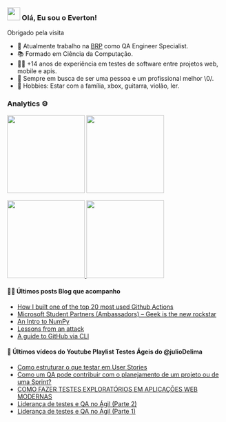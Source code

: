 ### <img src="https://media.giphy.com/media/hvRJCLFzcasrR4ia7z/giphy.gif" width="30px" height="30px"> Olá, Eu sou o Everton!

Obrigado pela visita


- 🔭 Atualmente trabalho na [BRP](https://www.brp.com/en/) como QA Engineer Specialist.
- 📚 Formado em Ciência da Computação.
- 👩‍💻 +14 anos de experiência em testes de software entre projetos web, mobile e apis.
- 🌱 Sempre em busca de ser uma pessoa e um profissional melhor \0/.
- 🤘 Hobbies: Estar com a família, xbox, guitarra, violão, ler.

### Analytics ⚙️

<p align="left">
  <img height="180em" src="https://user-images.githubusercontent.com/22433243/121538215-faa36d80-c9da-11eb-9dce-0def2d07ff62.gif" />
  <img height="180em" src="https://github-readme-streak-stats.herokuapp.com/?user=evrasouza" />
</p>  

<p align="left">
<a href="https://github.com/evrasouza">
  <img height="180em" src="https://github-readme-stats.vercel.app/api/?username=evrasouza&count_private=true&show_icons=true"/>
  <img height="180em" src="https://github-readme-stats.vercel.app/api/top-langs/?username=evrasouza&layout=compact&langs_count=8&hide=HCL"/>
</a>
</p>

#### 👨‍💻 Últimos posts Blog que acompanho

<!-- BLOG:START -->
- [How I built one of the top 20 most used Github Actions](https://www.gautamkrishnar.com/how-i-built-one-of-the-top-20-most-used-github-actions/)
- [Microsoft Student Partners &lpar;Ambassadors&rpar; – Geek is the new rockstar](https://www.gautamkrishnar.com/microsoft-student-partners/)
- [An Intro to NumPy](https://www.gautamkrishnar.com/an-intro-to-numpy/)
- [Lessons from an attack](https://www.gautamkrishnar.com/lessons-from-an-attack/)
- [A guide to GitHub via CLI](https://www.gautamkrishnar.com/a-guide-to-github-cli/)
<!-- BLOG:END -->

#### 🧰 Últimos vídeos do Youtube Playlist Testes Ágeis do @julioDelima

<!-- YOUTUBE:START -->
- [Como estruturar o que testar em User Stories](https://www.youtube.com/watch?v=Nl8MgDgnWDQ)
- [Como um QA pode contribuir com o planejamento de um projeto ou de uma Sprint?](https://www.youtube.com/watch?v=JZxjA87Epyk)
- [COMO FAZER TESTES EXPLORATÓRIOS EM APLICAÇÕES WEB MODERNAS](https://www.youtube.com/watch?v=Rz2U8T0uR94)
- [Liderança de testes e QA no Ágil &lpar;Parte 2&rpar;](https://www.youtube.com/watch?v=WWnTdy66LUU)
- [Liderança de testes e QA no Ágil &lpar;Parte 1&rpar;](https://www.youtube.com/watch?v=CVwqyvadCWc)
<!-- YOUTUBE:END -->

<br>
<div width="100%" align="center">

